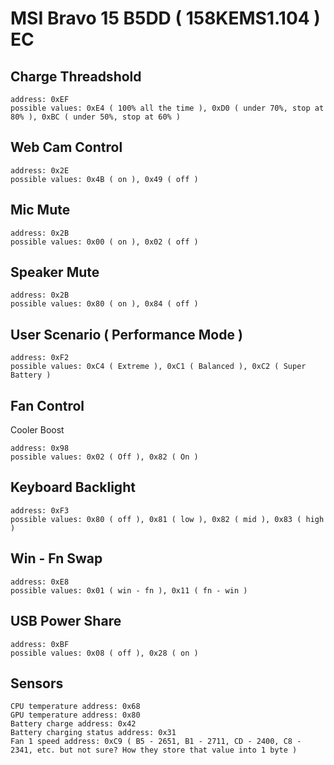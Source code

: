# MSI Bravo 15 B5DD ( 158KEMS1.104 ) EC

## Charge Threadshold

```
address: 0xEF
possible values: 0xE4 ( 100% all the time ), 0xD0 ( under 70%, stop at 80% ), 0xBC ( under 50%, stop at 60% )
```

## Web Cam Control

```
address: 0x2E
possible values: 0x4B ( on ), 0x49 ( off )
```

## Mic Mute

```
address: 0x2B
possible values: 0x00 ( on ), 0x02 ( off )
```

## Speaker Mute

```
address: 0x2B
possible values: 0x80 ( on ), 0x84 ( off )
```

## User Scenario ( Performance Mode )

```
address: 0xF2
possible values: 0xC4 ( Extreme ), 0xC1 ( Balanced ), 0xC2 ( Super Battery )
```

## Fan Control

Cooler Boost

```
address: 0x98
possible values: 0x02 ( Off ), 0x82 ( On )
```

## Keyboard Backlight

```
address: 0xF3
possible values: 0x80 ( off ), 0x81 ( low ), 0x82 ( mid ), 0x83 ( high )
```

## Win - Fn Swap

```
address: 0xE8
possible values: 0x01 ( win - fn ), 0x11 ( fn - win )
```

## USB Power Share

```
address: 0xBF
possible values: 0x08 ( off ), 0x28 ( on )
```

## Sensors

```
CPU temperature address: 0x68
GPU temperature address: 0x80
Battery charge address: 0x42
Battery charging status address: 0x31
Fan 1 speed address: 0xC9 ( B5 - 2651, B1 - 2711, CD - 2400, C8 - 2341, etc. but not sure? How they store that value into 1 byte )
```
